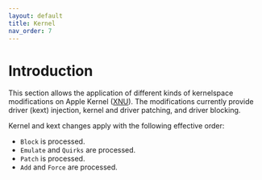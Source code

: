 ```yaml
---
layout: default
title: Kernel
nav_order: 7
---
```


# Introduction

This section allows the application of different kinds of kernelspace modifications on Apple Kernel ([XNU](https://opensource.apple.com/source/xnu)). The modifications currently provide driver (kext) injection, kernel and driver patching, and driver blocking.

Kernel and kext changes apply with the following effective order:

- `Block` is processed.
- `Emulate` and `Quirks` are processed.
- `Patch` is processed.
- `Add` and `Force` are processed.